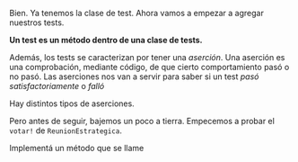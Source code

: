 Bien. Ya tenemos la clase de test. Ahora vamos a empezar a agregar nuestros tests.

**Un test es un método dentro de una clase de tests.**

Además, los tests se caracterizan por tener una _aserción_. Una aserción es una comprobación, mediante código, de que cierto comportamiento pasó o no pasó. Las aserciones nos van a servir para saber si un test _pasó satisfactoriamente_ o _falló_

Hay distintos tipos de aserciones. 

Pero antes de seguir, bajemos un poco a tierra. Empecemos a probar el `votar!` de `ReunionEstrategica`.

Implementá un método que se llame 
